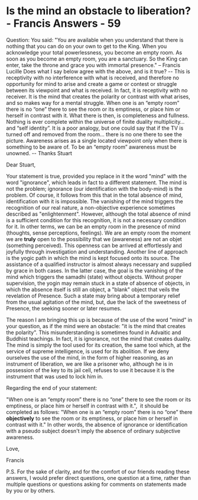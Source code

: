 # Is the mind an obstacle to liberation? - Francis Answers - 59

Question: You said: "You are available when you understand that there is nothing that you can do on your own to get to the King. When you acknowledge your total powerlessness, you become an empty room. As soon as you become an empty room, you are a sanctuary. So the King can enter, take the throne and grace you with immortal presence." &ndash; Francis Lucille Does what I say below agree with the above, and is it true? -- This is receptivity with no interference with what is received, and therefore no opportunity for mind to arise and create a game or contest or struggle between its viewpoint and what is received. In fact, it is receptivity with no receiver. It is the mind that creates the polarity or contrast with what arises, and so makes way for a mental struggle. When one is an &ldquo;empty room&rdquo; there is no &ldquo;one&rdquo; there to see the room or its emptiness, or place him or herself in contrast with it. What there is then, is completeness and fullness. Nothing is ever complete within the universe of finite duality multiplicity&hellip; and &ldquo;self identity&rdquo;. It is a poor analogy, but one could say that if the TV is turned off and removed from the room&hellip; there is no one there to see the picture. Awareness arises as a single located viewpoint only when there is something to be aware of. To be an &ldquo;empty room&rdquo; awareness must be unowned. -- Thanks Stuart

Dear Stuart,

Your statement is true, provided you replace in it the word "mind" with the word "ignorance", which leads in fact to a different statement. The mind is not the problem; ignorance (our identification with the body-mind) is the problem. Of course, it follows from this that in the total absence of mind, identification with it is impossible. The vanishing of the mind triggers the recognition of our real nature, a non-objective experience sometimes described as "enlightenment". However, although the total absence of mind is a sufficient condition for this recognition, it is not a necessary condition for it. In other terms, we can be an empty room in the presence of mind (thoughts, sense perceptions, feelings). We are an empty room the moment we are **truly** open to the possibility that we (awareness) are not an objet (something perceived). This openness can be arrived at effortlessly and joyfully through investigation and understanding. Another line of approach is the yogic path in which the mind is kept focused onto its source. The assistance of a qualified instructor is almost always necessary and supplied by grace in both cases. In the latter case, the goal is the vanishing of the mind which triggers the samadhi (state) without objects. Without proper supervision, the yogin may remain stuck in a state of absence of objects, in which the absence itself is still an object, a "blank" object that veils the revelation of Presence. Such a state may bring about a temporary relief from the usual agitation of the mind, but, due the lack of the sweetness of Presence, the seeking sooner or later resumes.

The reason I am bringing this up is because of the use of the word "mind" in your question, as if the mind were an obstacle: "it is the mind that creates the polarity". This misunderstanding is sometimes found in Advaitic and Buddhist teachings. In fact, it is ignorance, not the mind that creates duality. The mind is simply the tool used for its creation, the same tool which, at the service of supreme intelligence, is used for its abolition. If we deny ourselves the use of the mind, in the form of higher reasoning, as an instrument of liberation, we are like a prisoner who, although he is in possession of the key to its jail cell, refuses to use it because it is the instrument that was used to lock him in.

Regarding the end of your statement:&nbsp;

"When one is an &ldquo;empty room&rdquo; there is no &ldquo;one&rdquo; there to see the room or its emptiness, or place him or herself in contrast with it.",&nbsp; it should be completed as follows: "When one is an &ldquo;empty room&rdquo; there is no &ldquo;one&rdquo; there **objectively** to see the room or its emptiness, or place him or herself in contrast with it." In other words, the absence of ignorance or identification with a pseudo subject doesn't imply the absence of ordinary subjective awareness.

Love,

Francis

P.S. For the sake of clarity, and for the comfort of our friends reading these answers, I would prefer direct questions, one question at a time, rather than multiple questions or questions asking for comments on statements made by you or by others.

